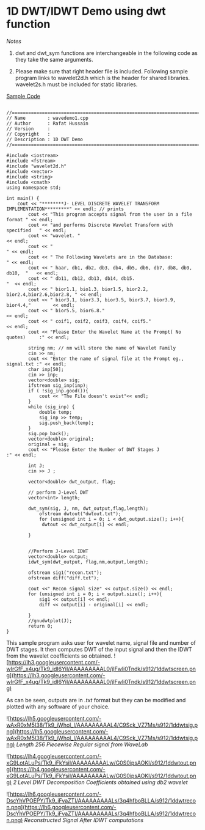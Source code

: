 # 1D DWT/IDWT Demo using dwt function #

_Notes_

1. dwt and dwt\_sym functions are interchangeable in the following code as they take the same arguments.

2. Please make sure that right header file is included. Following sample program links to wavelet2d.h which is the header for shared libraries. wavelet2s.h must be included for static libraries.

[Sample Code](http://code.google.com/p/wavelet1d/source/browse/trunk/wavelet2d/demo/wavedemo1.cpp)

```

//============================================================================
// Name        : wavedemo1.cpp
// Author      : Rafat Hussain
// Version     :
// Copyright   :
// Description : 1D DWT Demo
//============================================================================

#include <iostream>
#include <fstream>
#include "wavelet2d.h"
#include <vector>
#include <string>
#include <cmath>
using namespace std;

int main() {
	cout << "********J- LEVEL DISCRETE WAVELET TRANSFORM IMPLEMENTATION*********" << endl; // prints
	    cout << "This program accepts signal from the user in a file format " << endl;
	    cout << "and performs Discrete Wavelet Transform with specified   " << endl;
	    cout << "wavelet. "                                               << endl;
	    cout << "                                                             " << endl;
	    cout << " The Following Wavelets are in the Database:                 " << endl;
	    cout << " haar, db1, db2, db3, db4, db5, db6, db7, db8, db9, db10,  "   << endl;
	    cout << " db11, db12, db13, db14, db15.                               "  << endl;
	    cout << " bior1.1, bio1.3, bior1.5, bior2.2, bior2.4,bior2.6,bior2.8, " << endl;
	    cout << " bior3.1, bior3.3, bior3.5, bior3.7, bior3.9, bior4.4,"        << endl;
	    cout << " bior5.5, bior6.8."                                            << endl;
	    cout << " coif1, coif2, coif3, coif4, coif5."                           << endl;
	    cout << "Please Enter the Wavelet Name at the Prompt( No quotes)     :" << endl;

	    string nm; // nm will store the name of Wavelet Family
	    cin >> nm;
	    cout << "Enter the name of signal file at the Prompt eg., signal.txt :" << endl;
	    char inp[50];
	    cin >> inp;
	    vector<double> sig;
	    ifstream sig_inp(inp);
        if ( !sig_inp.good()){
        	cout << "The File doesn't exist"<< endl;
        }
	    while (sig_inp) {
	    	double temp;
	    	sig_inp >> temp;
	    	sig.push_back(temp);
	    }
	    sig.pop_back();
	    vector<double> original;
	    original = sig;
	    cout << "Please Enter the Number of DWT Stages J             :" << endl;

	    int J;
	    cin >> J ;

        vector<double> dwt_output, flag;

        // perform J-Level DWT
		vector<int> length;

	    dwt_sym(sig, J, nm, dwt_output,flag,length);
            ofstream dwtout("dwtout.txt");
            for (unsigned int i = 0; i < dwt_output.size(); i++){
	    	 dwtout << dwt_output[i] << endl;

	    }


	    //Perform J-Level IDWT
	    vector<double> output;
	    idwt_sym(dwt_output, flag,nm,output,length);

	    ofstream sig1("recon.txt");
	    ofstream diff("diff.txt");

	    cout <<" Recon signal size" << output.size() << endl;
	    for (unsigned int i = 0; i < output.size(); i++){
	    	sig1 << output[i] << endl;
	    	diff << output[i] - original[i] << endl;

	    }
	    //gnudwtplot(J);
	    return 0;
}

```

This sample program asks user for wavelet name, signal file and number of DWT stages. It then computes DWT of the input signal and then the IDWT from the wavelet coefficients so obtained.
![https://lh3.googleusercontent.com/-wIrGfF_x4ug/Tk9_idI6YiI/AAAAAAAAAL0/jIFwli0Tndk/s912/1ddwtscreen.png](https://lh3.googleusercontent.com/-wIrGfF_x4ug/Tk9_idI6YiI/AAAAAAAAAL0/jIFwli0Tndk/s912/1ddwtscreen.png)

As can be seen, outputs are in _.txt_ format but they can be modified and plotted with any software of your choice.

![https://lh5.googleusercontent.com/-wAxR0xM5I38/Tk9_iWhol_I/AAAAAAAAAL4/C9Sck_VZ7Ms/s912/1ddwtsig.png](https://lh5.googleusercontent.com/-wAxR0xM5I38/Tk9_iWhol_I/AAAAAAAAAL4/C9Sck_VZ7Ms/s912/1ddwtsig.png)
_Length 256 Piecewise Regular signal from WaveLab_

![https://lh4.googleusercontent.com/-xG9LotALuPs/Tk9_iFkYsiI/AAAAAAAAALw/G0S0ipsAOKI/s912/1ddwtout.png](https://lh4.googleusercontent.com/-xG9LotALuPs/Tk9_iFkYsiI/AAAAAAAAALw/G0S0ipsAOKI/s912/1ddwtout.png)
_2 Level DWT Decomposition Coefficients obtained using db2 wavelet_

![https://lh6.googleusercontent.com/-DscYhVPOEPY/Tk9_iFvaZTI/AAAAAAAAALs/3q4hfboBLLA/s912/1ddwtrecon.png](https://lh6.googleusercontent.com/-DscYhVPOEPY/Tk9_iFvaZTI/AAAAAAAAALs/3q4hfboBLLA/s912/1ddwtrecon.png)
_Reconstructed Signal After IDWT computations_